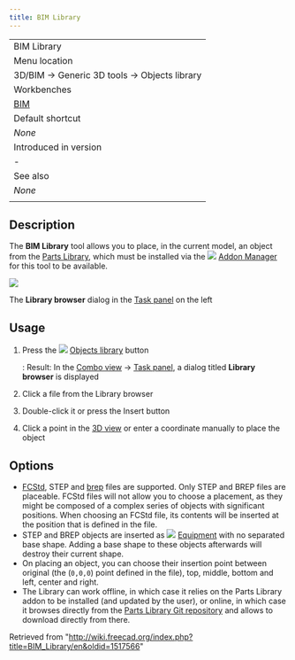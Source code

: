 ```yaml
---
title: BIM Library
---
```


|                                             |
| ------------------------------------------- |
| BIM Library                                 |
| Menu location                               |
| 3D/BIM → Generic 3D tools → Objects library |
| Workbenches                                 |
| [BIM](/BIM_Workbench "BIM Workbench")       |
| Default shortcut                            |
| _None_                                      |
| Introduced in version                       |
| -                                           |
| See also                                    |
| _None_                                      |
|                                             |

## Description

The **BIM Library** tool allows you to place, in the current model, an object from the [Parts Library](/Parts_Library_Workbench "Parts Library Workbench"), which must be installed via the ![](/images/Std_AddonMgr.svg) [Addon Manager](/Std_AddonMgr "Std AddonMgr") for this tool to be available.

![](/images/BIM_Library_screenshot.png)

The **Library browser** dialog in the [Task panel](/Task_panel "Task panel") on the left

## Usage

1. Press the ![](/images/BIM_Library.svg) [Objects library](/BIM_Library "BIM Library") button

   : Result: In the [Combo view](/Combo_view "Combo view") → [Task panel](/Task_panel "Task panel"), a dialog titled **Library browser** is displayed

2. Click a file from the Library browser
3. Double-click it or press the Insert button
4. Click a point in the [3D view](/3D_view "3D view") or enter a coordinate manually to place the object

## Options

- [FCStd](/File_Format_FCStd "File Format FCStd"), STEP and [brep](/File_Format_FCStd#*.brep "File Format FCStd") files are supported. Only STEP and BREP files are placeable. FCStd files will not allow you to choose a placement, as they might be composed of a complex series of objects with significant positions. When choosing an FCStd file, its contents will be inserted at the position that is defined in the file.
- STEP and BREP objects are inserted as ![](/images/Arch_Equipment.svg) [Equipment](/Arch_Equipment "Arch Equipment") with no separated base shape. Adding a base shape to these objects afterwards will destroy their current shape.
- On placing an object, you can choose their insertion point between original (the (`0,0,0`) point defined in the file), top, middle, bottom and left, center and right.
- The Library can work offline, in which case it relies on the Parts Library addon to be installed (and updated by the user), or online, in which case it browses directly from the [Parts Library Git repository](https://github.com/FreeCAD/FreeCAD-library) and allows to download directly from there.

Retrieved from "<http://wiki.freecad.org/index.php?title=BIM_Library/en&oldid=1517566>"
